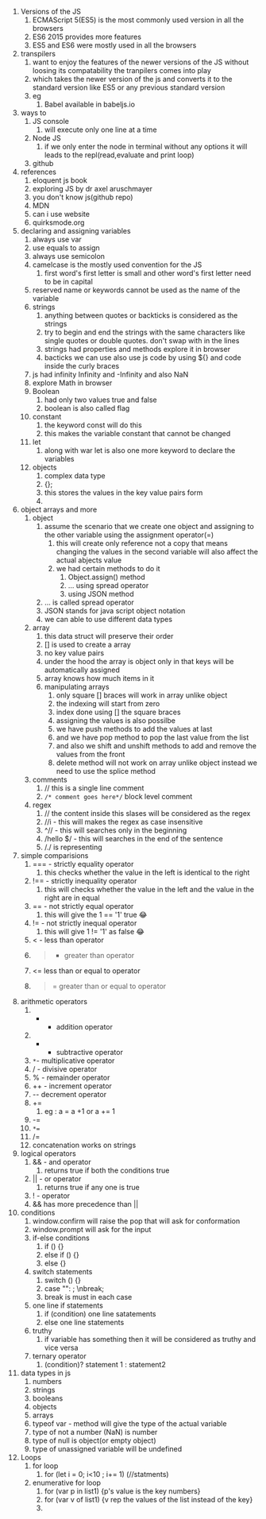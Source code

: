 1. Versions of the JS
	1. ECMAScript 5(ES5) is the most commonly used version in all the browsers
	2. ES6 2015 provides more features
	3. ES5 and ES6 were mostly used in all the browsers
2. transpilers
	1. want to enjoy the features of the newer versions of the JS without loosing its compatability the tranpilers comes into play
	2.  which takes the newer version of the js and converts it to the standard version like ES5 or any previous standard version
	3. eg
		1. Babel available in babeljs.io 
3. ways to 
	1. JS console
		1. will execute only one line at a time
	2. Node JS
		1. if we only enter the node in terminal without any options it will leads to the repl(read,evaluate and print loop) 
	3. github
4. references
	1. eloquent js book
	2. exploring JS by dr axel aruschmayer
	3. you don't know js(github repo)
	4. MDN
	5. can i use website
	6. quirksmode.org
5. declaring and assigning variables
	1. always use var
	2. use equals to assign
	3. always use semicolon
	4. camelcase is the mostly used convention for the JS
		1. first word's first letter is small and other word's first letter need to be in capital
	5. reserved name or keywords cannot be used as the name of the variable
	6. strings
		1. anything between quotes or backticks is considered as the strings
		2. try to begin and end the strings with the same characters like single quotes or double quotes. don't swap with in the lines
		3. strings had properties and methods explore it in browser
		4. bacticks we can use also use js code by using ${} and code inside the curly braces
	7. js had infinity Infinity and -Infinity and also NaN
	8. explore Math in browser
	9. Boolean
		1. had only two values true and false
		2. boolean is also called flag
	10. constant
		1. the keyword const will do this
		2. this makes the variable constant that cannot be changed
	11. let
		1. along with war let is also one more keyword to declare the variables
	12. objects
		1. complex data type
		2. {};
		3. this stores the values in the key value pairs form
		4. 
6. object arrays and more
	1. object
		1. assume the scenario that we create one object and assigning to the other variable using the assignment operator(=)
			1. this will create only reference not a copy that means changing the values in the second variable will also affect the actual abjects value
			2. we had certain methods to do it
				1. Object.assign() method
				2. ... using spread operator
				3. using JSON method
		2. ... is called spread operator
		3. JSON stands for java script object notation
		4. we can able to use different data types
	2. array
		1. this data struct will preserve their order
		2. [] is used to create a array
		3. no key value pairs
		4. under the hood the array is object only in that keys will be automatically assigned
		5. array knows how much items in it
		6. manipulating arrays
			1. only square [] braces will work in array unlike object 
			2. the indexing will start from zero
			3. index done using [] the square braces
			4. assigning the values is also possilbe
			5. we have push methods to add the values at last
			6. and we have pop method to pop the last value from the list
			7. and also we shift and unshift methods to add and remove the values from the front
			8. delete method will not work on array unlike object instead we need to use the splice method
	3. comments
		1. // this is a single line comment
		2. `/* comment goes here*/` block level comment
	4. regex
		1. // the content inside this slases will be considered as the regex
		2. //i - this will makes the regex as case insensitive
		3. ^// - this will searches only in the beginning
		4. /hello $/ - this will searches in the end of the sentence
		5. /./  is representing 
7. simple comparisions
	1. === - strictly equality operator
		1. this checks whether the value in the left is identical to the right
	2. !== - strictly inequality operator
		1. this will checks whether the value in the left and the value in the right are in equal
	3. == - not strictly equal operator
		1. this will give the 1 == '1' true 😂
	4. != - not strictly inequal operator
		1. this will give 1 != '1' as false 😂
	5. < - less than operator
	6. > - greater than operator
	7. <= less than or equal to operator
	8. >= greater than or equal to operator
8. arithmetic operators
	1. + - addition operator
	2. - - subtractive operator
	3. `*`- multiplicative operator
	4. / - divisive operator
	5. % - remainder operator
	6. ++ - increment operator
	7. -- decrement operator
	8. += 
		1. eg : a = a +1 or a += 1
	9. -=
	10. `*=`
	11. /=
	12. concatenation works on strings
9. logical operators
	1. && - and operator
		1. returns true if both the conditions true
	2. || - or operator
		1. returns true if any one is true
	3. ! - operator
	4. && has more precedence than ||
10. conditions
	1.  window.confirm will raise the pop that will ask for conformation
	2. window.prompt will ask for the input
	3. if-else conditions
		1. if () {}
		2. else if () {}
		3. else {}
	4. switch statements
		1. switch () {}
		2. case "":     ; \nbreak;
		3. break is must in each case
	5. one line if statements
		1. if (condition) one line satatements
		2. else one line statements
	6. truthy
		1. if variable has something then it will be considered as truthy and vice versa
	7. ternary operator
		1. (condition)? statement 1 : statement2
11. data types in js
	1. numbers
	2. strings
	3. booleans
	4. objects
	5. arrays
	6. typeof var - method will give the type of the actual variable
	7. type of not a number (NaN) is number
	8. type of null is object(or empty object)
	9. type of unassigned variable will be undefined
12. Loops
	1. for loop
		1. for (let i = 0; i<10 ; i+= 1) (//statments)
	2. enumerative for loop
		1. for (var p in list1) {p's value is the key numbers}
		2. for (var v of list1) {v rep the values of the list instead of the key}
		3. 